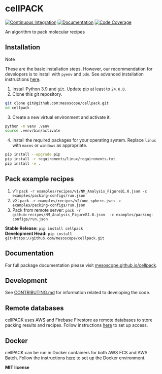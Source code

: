 # cellPACK

[![Continuous Integration](https://github.com/mesoscope/cellpack/actions/workflows/ci.yml/badge.svg)](https://github.com/mesoscope/cellpack/actions/workflows/ci.yml)
[![Documentation](https://github.com/mesoscope/cellpack/workflows/Documentation/badge.svg)](https://mesoscope.github.io/cellpack/)
[![Code Coverage](https://codecov.io/gh/mesoscope/cellpack/branch/main/graph/badge.svg)](https://codecov.io/gh/mesoscope/cellpack)

An algorithm to pack molecular recipes

## Installation

> [!NOTE]
> These are the basic installation steps. However, our recommendation for developers is to install with `pyenv` and `pdm`. See advanced installation instructions [here](docs/INSTALL.md).

1. Install Python 3.9 and `git`.  Update pip at least to `24.0.0`.
2. Clone this git repository.
```bash
git clone git@github.com:mesoscope/cellpack.git
cd cellpack
```
3. Create a new virtual environment and activate it.
```bash
python -m venv .venv
source .venv/bin/activate
```
4. Install the required packages for your operating system. Replace `linux` with `macos` or `windows` as appropriate.
```bash
pip install --upgrade pip
pip install -r requirements/linux/requirements.txt
pip install -e .
```

## Pack example recipes
1. v1: `pack -r examples/recipes/v1/NM_Analysis_FigureB1.0.json -c examples/packing-configs/run.json`
2. v2:  `pack -r examples/recipes/v2/one_sphere.json -c examples/packing-configs/run.json`
3. Pack from remote server: `pack -r  github:recipes/NM_Analysis_FigureB1.0.json  -c examples/packing-configs/run.json`

**Stable Release:** `pip install cellpack`<br>
**Development Head:** `pip install git+https://github.com/mesoscope/cellpack.git`

## Documentation

For full package documentation please visit [mesoscope.github.io/cellpack](https://mesoscope.github.io/cellpack).

## Development

See [CONTRIBUTING.md](CONTRIBUTING.md) for information related to developing the code.

## Remote databases
cellPACK uses AWS and Firebase Firestore as remote databases to store packing results and recipes. Follow instructions [here](docs/REMOTE_DATABASES.md) to set up access.

## Docker
cellPACK can be run in Docker containers for both AWS ECS and AWS Batch. Follow the instructions [here](docs/DOCKER.md) to set up the Docker environment.

**MIT license**